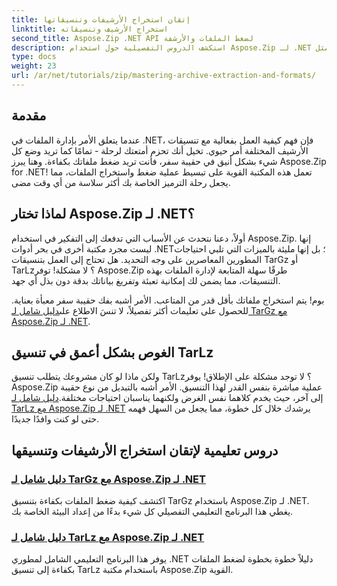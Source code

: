 ```yaml
---
title: إتقان استخراج الأرشيفات وتنسيقاتها
linktitle: استخراج الأرشيف وتنسيقاته
second_title: Aspose.Zip .NET API لضغط الملفات والأرشفة
description: استكشف الدروس التفصيلية حول استخدام Aspose.Zip لـ .NET لإتقان تنسيقات استخراج الأرشيف وضغطه مثل TarGz وTarLz.
type: docs
weight: 23
url: /ar/net/tutorials/zip/mastering-archive-extraction-and-formats/
---
```

## مقدمة

عندما يتعلق الأمر بإدارة الملفات في .NET، فإن فهم كيفية العمل بفعالية مع تنسيقات الأرشيف المختلفة أمر حيوي. تخيل أنك تحزم أمتعتك لرحلة - تمامًا كما تريد وضع كل شيء بشكل أنيق في حقيبة سفر، فأنت تريد ضغط ملفاتك بكفاءة. وهنا يبرز Aspose.Zip for .NET! تعمل هذه المكتبة القوية على تبسيط عملية ضغط واستخراج الملفات، مما يجعل رحلة الترميز الخاصة بك أكثر سلاسة من أي وقت مضى.

## لماذا تختار Aspose.Zip لـ .NET؟

أولاً، دعنا نتحدث عن الأسباب التي تدفعك إلى التفكير في استخدام Aspose.Zip. إنها ليست مجرد مكتبة أخرى في بحر أدوات .NET؛ بل إنها مليئة بالميزات التي تلبي احتياجات المطورين المعاصرين على وجه التحديد. هل تحتاج إلى العمل بتنسيقات TarGz أو TarLz؟ لا مشكلة! توفر Aspose.Zip طرقًا سهلة المتابعة لإدارة الملفات بهذه التنسيقات، مما يضمن لك إمكانية تعبئة وتفريغ بياناتك بدقة دون بذل أي جهد.

بوم! يتم استخراج ملفاتك بأقل قدر من المتاعب. الأمر أشبه بفك حقيبة سفر معبأة بعناية. للحصول على تعليمات أكثر تفصيلاً، لا تنسَ الاطلاع على[دليل شامل لـ TarGz مع Aspose.Zip لـ .NET](./comprehensive-guide-to-tar-gz/). 

## الغوص بشكل أعمق في تنسيق TarLz

 ولكن ماذا لو كان مشروعك يتطلب تنسيق TarLz؟ لا توجد مشكلة على الإطلاق! يوفر Aspose.Zip عملية مباشرة بنفس القدر لهذا التنسيق. الأمر أشبه بالتبديل من نوع حقيبة إلى آخر، حيث يخدم كلاهما نفس الغرض ولكنهما يناسبان احتياجات مختلفة.[دليل شامل لـ TarLz مع Aspose.Zip لـ .NET](./comprehensive-guide-to-tar-lz/) يرشدك خلال كل خطوة، مما يجعل من السهل فهمه حتى لو كنت وافدًا جديدًا.

## دروس تعليمية لإتقان استخراج الأرشيفات وتنسيقها
### [دليل شامل لـ TarGz مع Aspose.Zip لـ .NET](./comprehensive-guide-to-tar-gz/)
اكتشف كيفية ضغط الملفات بكفاءة بتنسيق TarGz باستخدام Aspose.Zip لـ .NET. يغطي هذا البرنامج التعليمي التفصيلي كل شيء بدءًا من إعداد البيئة الخاصة بك.
### [دليل شامل لـ TarLz مع Aspose.Zip لـ .NET](./comprehensive-guide-to-tar-lz/)
يوفر هذا البرنامج التعليمي الشامل لمطوري .NET دليلاً خطوة بخطوة لضغط الملفات بكفاءة إلى تنسيق TarLz باستخدام مكتبة Aspose.Zip القوية.